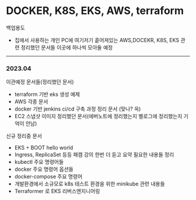# DOCKER, K8S, EKS, AWS, terraform
백업용도

- 집에서 사용하는 개인 PC에 여기저기 흩어져있는 AWS,DOCEKR, K8S, EKS 관련 정리했던 문서들 이곳에 하나씩 모아둘 예정



---

### 2023.04

이관예정 문서들(정리했던 문서)

- terraform 기반 eks 생성 예제
- AWS 각종 문서
- docker 기반 jenkins ci/cd 구축 과정 정리 문서 (맞나? 윽)
- EC2 스냅샷 이미지 정리했던 문서(에버노트에 정리했는지 벨로그에 정리했는지 기억이 안남)



신규 정리중 문서

- EKS + BOOT hello world
- Ingress, ReplicaSet 등등 패캠 강의 한번 더 듣고 요약 필요한 내용들 정리
- kubectl 주요 명령어들
- docker 주요 명령어 옵션들
- docker-compose 주요 명령어
- 개발환경에서 소규모로 k8s 테스트 환경을 위한 minikube 관련 내용들 
- Terraformer 로 EKS 리버스엔지니어링







